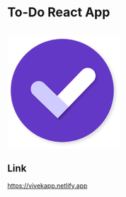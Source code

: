 # To-Do React App #
<br/>

<img src="public/icon.png"/>

<br/>

## Link ##
https://vivekapp.netlify.app

